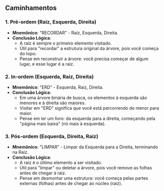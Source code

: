 ## Caminhamentos
### 1. Pré-ordem (Raiz, Esquerda, Direita)
- **Mnemônico**: "RECORDAR" - Raiz, Esquerda, Direita.
- **Conclusão Lógica**:
    - A raiz é sempre o primeiro elemento visitado.
    - Útil para "recordar" a estrutura original da árvore, pois você começa do topo.
    - Pense em reconstruir a árvore: você precisa começar de algum lugar, e esse lugar é a raiz.
### 2. In-ordem (Esquerda, Raiz, Direita)
- **Mnemônico**: "ERD" - Esquerda, Raiz, Direita.
- **Conclusão Lógica**:
    - Em uma árvore binária de busca, os elementos à esquerda são menores e à direita são maiores.
    - Visitar em "ERD" significa que você está percorrendo de menor para maior.
    - Pense em ler um livro: da esquerda para a direita, começando pela "página mais baixa" (nó mais à esquerda).
### 3. Pós-ordem (Esquerda, Direita, Raiz)
- **Mnemônico**: "LIMPAR" - Limpar da Esquerda para a Direita, terminando na Raiz.
- **Conclusão Lógica**:
    - A raiz é o último elemento a ser visitado.
    - Útil para "limpar" ou deletar a árvore, pois você remove as folhas antes de chegar à raiz.
    - Pense em desmontar uma estrutura: você começa pelas partes externas (folhas) antes de chegar ao núcleo (raiz).